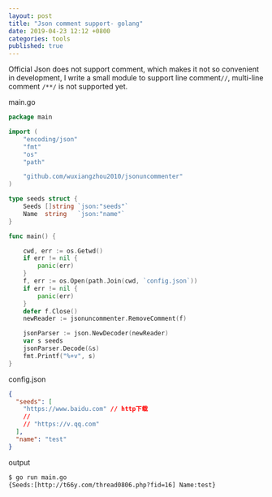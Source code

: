 ```yaml
---
layout: post
title: "Json comment support- golang"
date: 2019-04-23 12:12 +0800
categories: tools
published: true
---
```


Official Json does not support comment, which makes it not so convenient in development, I write a small module to support line comment`//`, multi-line comment `/**/` is not supported yet.

main.go

```go
package main

import (
    "encoding/json"
    "fmt"
    "os"
    "path"

    "github.com/wuxiangzhou2010/jsonuncommenter"
)

type seeds struct {
    Seeds []string `json:"seeds"`
    Name  string   `json:"name"`
}

func main() {

    cwd, err := os.Getwd()
    if err != nil {
        panic(err)
    }
    f, err := os.Open(path.Join(cwd, `config.json`))
    if err != nil {
        panic(err)
    }
    defer f.Close()
    newReader := jsonuncommenter.RemoveComment(f)

    jsonParser := json.NewDecoder(newReader)
    var s seeds
    jsonParser.Decode(&s)
    fmt.Printf("%+v", s)
}
```

config.json

```json
{
  "seeds": [
    "https://www.baidu.com" // http下载
    //
    // "https://v.qq.com"
  ],
  "name": "test"
}
```

output

```sh
$ go run main.go
{Seeds:[http://t66y.com/thread0806.php?fid=16] Name:test}
```
